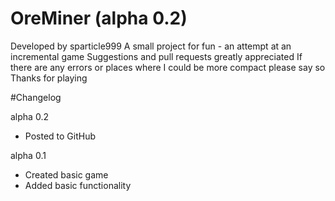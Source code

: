 # OreMiner (alpha 0.2)

Developed by sparticle999
A small project for fun - an attempt at an incremental game
Suggestions and pull requests greatly appreciated
If there are any errors or places where I could be more compact please say so
Thanks for playing

#Changelog

alpha 0.2
- Posted to GitHub

alpha 0.1
- Created basic game
- Added basic functionality
